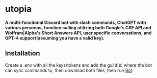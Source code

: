 # utopia

**A multi-functional Discord bot with slash commands, ChatGPT with various personas, function calling utilizing both Google's CSE API and Wolfram|Alpha's Short Answers API, user specific conversations, and GPT-4 support(assuming you have a valid key).**

## Installation
Create a .env with all the keys/tokens and add the guild(s) where the bot can sync commands to, then download both files, then run [Bot](/bot.py).
